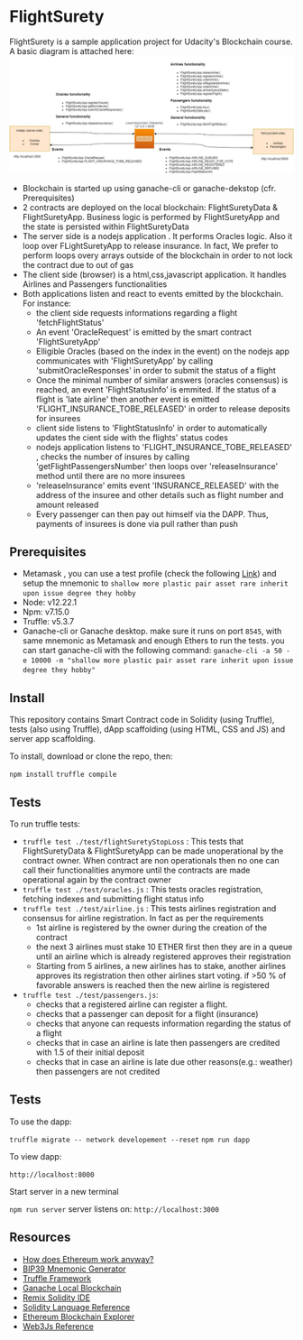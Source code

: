 # FlightSurety

FlightSurety is a sample application project for Udacity's Blockchain course. A basic diagram is attached here:
![FlightSurety diagram](/dapp-diagram.jpg)

* Blockchain is started up using ganache-cli or ganache-dekstop (cfr. Prerequisites)
* 2 contracts are deployed on the local blockchain: FlightSuretyData & FlightSuretyApp. Business logic is performed by FlightSuretyApp and the state is persisted within FlightSuretyData
* The server side is a nodejs application . It performs Oracles logic. Also it loop over FLightSuretyApp to release insurance. In fact, We prefer to perform loops overy arrays outside of the blockchain in order to not lock the contract due to out of gas
* The client side (browser) is a html,css,javascript application. It handles Airlines and Passengers functionalities 
* Both applications listen and react to events emitted by the blockchain. For instance:
  *   the client side requests informations regarding a flight 'fetchFlightStatus'
  *   An event 'OracleRequest' is emitted by the smart contract 'FlightSuretyApp'
  *   Elligible Oracles (based on the index in the event) on the nodejs app communicates with 'FlightSuretyApp' by calling 'submitOracleResponses' in order to submit the status of a flight
  *   Once the minimal number of similar answers (oracles consensus) is reached, an event 'FlightStatusInfo' is emmited. If the status of a flight is 'late airline' then another event is emitted 'FLIGHT_INSURANCE_TOBE_RELEASED' in order to release deposits for insurees
  *   client side listens to 'FlightStatusInfo' in order to automatically updates the cient side with the flights' status codes
  *   nodejs application listens to 'FLIGHT_INSURANCE_TOBE_RELEASED' , checks the number of insures by calling 'getFlightPassengersNumber' then loops over 'releaseInsurance' method until there are no more insurees
  *   'releaseInsurance' emits event 'INSURANCE_RELEASED' with the address of the insuree and other details such as flight number and amount released
  *   Every passenger can then pay out himself via the DAPP. Thus,  payments of insurees is done via pull rather than push
## Prerequisites

* Metamask , you can use a test profile (check the following  [Link](https://genobank.io/create-metamask-identity)) and setup the mnemonic to `shallow more plastic pair asset rare inherit upon issue degree they hobby`
* Node: v12.22.1
* Npm: v7.15.0
* Truffle: v5.3.7
* Ganache-cli or Ganache desktop. make sure it runs on port `8545`, with same mnemonic as Metamask and enough Ethers to run the tests. you can start ganache-cli with the following command: `ganache-cli -a 50 -e 10000 -m "shallow more plastic pair asset rare inherit upon issue degree they hobby"`

## Install

This repository contains Smart Contract code in Solidity (using Truffle), tests (also using Truffle), dApp scaffolding (using HTML, CSS and JS) and server app scaffolding.

To install, download or clone the repo, then:

`npm install`
`truffle compile`


## Tests

To run truffle tests:

* `truffle test ./test/flightSuretyStopLoss` : This tests that FlightSuretyData & FlightSuretyApp can be made unoperational by the contract owner. When contract are non operationals then no one can call their functionalities anymore until the contracts are made operational again by the contract owner
* `truffle test ./test/oracles.js` : This tests oracles registration, fetching indexes and submitting flight status info
* `truffle test ./test/airline.js` : This tests airlines registration and consensus for airline registration. In fact as per the requirements
  * 1st airline is registered by the owner during the creation of the contract
  *  the next 3 airlines must stake 10 ETHER first then they are in a queue until an airline which is already registered approves their registration
  *  Starting from 5 airlines, a new airlines has to stake, another airlines approves its registration then other airlines start voting. if >50 % of favorable answers is reached then the new airline is registered
*  `truffle test ./test/passengers.js`: 
   *  checks that a registered airline can register a flight. 
   *  checks that a passenger can deposit for a flight (insurance)
   *  checks that anyone can requests information regarding the status of a flight
   *  checks that in case an airline is late then passengers are credited with 1.5 of their initial deposit
   *  checks that in case an airline is late due other reasons(e.g.: weather) then passengers are not credited

## Tests

To use the dapp:

`truffle migrate -- network developement --reset`
`npm run dapp`

To view dapp:

`http://localhost:8000`

Start server in a new terminal

`npm run server`
server listens on:
`http://localhost:3000`




## Resources

* [How does Ethereum work anyway?](https://medium.com/@preethikasireddy/how-does-ethereum-work-anyway-22d1df506369)
* [BIP39 Mnemonic Generator](https://iancoleman.io/bip39/)
* [Truffle Framework](http://truffleframework.com/)
* [Ganache Local Blockchain](http://truffleframework.com/ganache/)
* [Remix Solidity IDE](https://remix.ethereum.org/)
* [Solidity Language Reference](https://docs.soliditylang.org/en/v0.8.4/)
* [Ethereum Blockchain Explorer](https://etherscan.io/)
* [Web3Js Reference](https://web3js.readthedocs.io/en/v1.2.11/)
